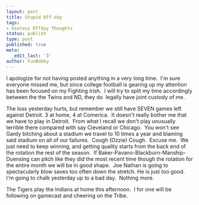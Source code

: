 ```yaml
---
layout: post
title: Stupid Off-day
tags:
- Useless Offday Thoughts
status: publish
type: post
published: true
meta:
  _edit_last: '3'
author: FunBobby
---
```

I apologize for not having posted anything in a very long time.  I'm sure everyone missed me, but since college football is gearing up my attention has been focused on my Fighting Irish.  I will try to split my time accordingly between the the Twins and ND, they do  legally have joint custody of me.

The loss yesterday hurts, but remember we still have SEVEN games left against Detroit. 3 at home, 4 at Comerica.  It doesn't really bother me that we have to play in Detroit.  From what I recall we don't play unusually terrible there compared with say Cleveland or Chicago.  You won't see Gardy bitching about a stadium we travel to 10 times a year and blaming said stadium on all of our failures.  Cough (Ozzie) Cough.  Excuse me.  We just need to keep winning, and getting quality starts from the back end of the rotation the rest of the season.  If Baker-Pavano-Blackburn-Manship-Duensing can pitch like they did the most recent time though the rotation for the entire month we will be in good shape.  Joe Nathan is going to spectacularly blow saves too often down the stretch. He is just too good. I'm going to chalk yesterday up to a bad day.  Nothing more.

The Tigers play the Indians at home this afternoon.  I for one will be following on gamecast and cheering on the Tribe.
